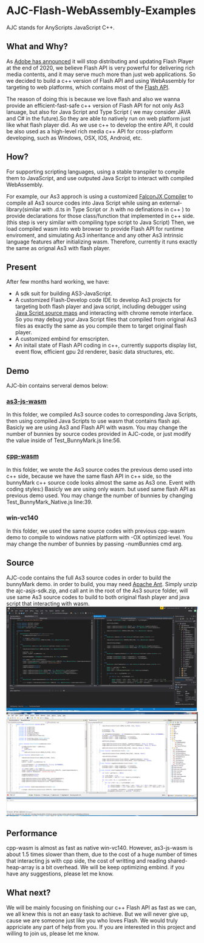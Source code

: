 # AJC-Flash-WebAssembly-Examples
AJC stands for AnyScripts JavaScript C++. 

## What and Why?
As [Adobe has announced](http://blogs.adobe.com/conversations/2017/07/adobe-flash-update.html) it will stop distributing and updating Flash Player at the end of 2020, we believe Flash API is very powerful for delivering rich media contents, and it may serve much more than just web applications. So we decided to build a c++ version of Flash API and using WebAssembly for targeting to web platforms, which contains most of the [Flash API](https://help.adobe.com/en_US/FlashPlatform/reference/actionscript/3/).

The reason of doing this is because we love flash and also we wanna provide an efficient-fast-safe c++ version of Flash API for not only As3 lanuage, but also for Java Script and Type Script ( we may consider JAVA and C# in the future).So they are able to natively run on web platform just like what flash player did.
As we use c++ to develop the entire API, it could be also used as a high-level rich media c++ API for cross-platform developing, such as Windows, OSX, IOS, Android, etc.

## How?
For supporting scripting languages, using a stable transpiler to compile them to JavaScript, and use outputed Java Script to interact with compiled WebAssembly.

For example, our As3 approch is using a customized [FalconJX Compiler](https://cwiki.apache.org/confluence/display/FLEX/Getting+Started+with+the+Falcon+and+FalconJX+Compilers) to compile all As3 source codes into Java Script while using an external-library(similar with .d.ts in Type Script or .h with no definations in c++ ) to provide declarations for those class/function that implemented in c++ side.(this step is very similar with compiling type script to Java Script) 
Then, we load compiled wasm into web browser to provide Flash API for runtime enviroment, and simulating As3 inheritance and any other As3 intrinsic language features after initializing wasm.
Therefore, currently it runs exactly the same as orignal As3 with flash player.

## Present
After few months hard working, we have:
* A sdk suit for building AS3-JavaScript.
* A customized Flash-Develop code IDE to develop As3 projects for targeting both flash player and java script, including debugger using [Java Script source maps](https://developer.mozilla.org/en-US/docs/Tools/Debugger/How_to/Use_a_source_map) and interacting with chrome  remote interface. So you may debug your Java Script files that compiled from original As3 files as exactly the same as you compile them to target original flash player.
* A customized embind for emscripten.
* An initail state of Flash API coding in c++, currently supports display list, event flow, efficient gpu 2d renderer, basic data structures, etc.

## Demo
AJC-bin contains serveral demos below:
### [as3-js-wasm](https://jasonhuang3d.github.io/AJC-Flash-WebAssembly-Examples/AJC-bin/as-js-wasm/)
In this folder, we compiled As3 source codes to corresponding Java Scripts, then using compiled Java Scripts to use wasm that contains flash api.
Basicly we are using As3 and Flash API with wasm. You may change the number of bunnies by source codes provided in AJC-code, or just modify the value inside of Test_BunnyMark.js line:56.

### [cpp-wasm](https://jasonhuang3d.github.io/AJC-Flash-WebAssembly-Examples/AJC-bin/cpp-wasm/)
In this folder, we wrote the As3 source codes the previous demo used into c++ side, because we have the same flash API in c++ side, so the bunnyMark c++ source code looks almost the same as As3 one. Event with coding styles:)
Basicly we are using only wasm. but used same flash API as previous demo used. You may change the number of bunnies by changing Test_BunnyMark_Native.js line:39.

### win-vc140
In this folder, we used the same source codes with previous cpp-wasm demo to compile to windows native platform with -OX optimized level. You may change the number of bunnies by passing -numBunnies cmd arg.

## Source
AJC-code contains the full As3 source codes in order to build the bunnyMark demo. 
in order to build, you may need [Apache Ant](https://ant.apache.org/bindownload.cgi). Simply unzip the ajc-asjs-sdk.zip, and call ant in the root of the As3 source folder, will use same As3 source codes to build to both original flash player and java script that interacting with wasm.
![C++ codes](images/code-style-cpp.png)
![As3 codes](images/code-style-as3.png)

## Performance 
cpp-wasm is almost as fast as native win-vc140. However, as3-js-wasm is about 1.5 times slower than them, due to the cost of a huge number of times that interacting js with cpp side, the cost of writting and reading shared-heap-array is a bit overhead.
We will be keep optimizing embind. if you have any suggestions, please let me know.

## What next?
We will be mainly focusing on finishing our c++ Flash API as fast as we can, we all knew this is not an easy task to achieve. But we will never give up, cause we are someone just like you who loves Flash.
We would truly appriciate any part of help from you. 
If you are interested in this project and willing to join us, please let me know. 








